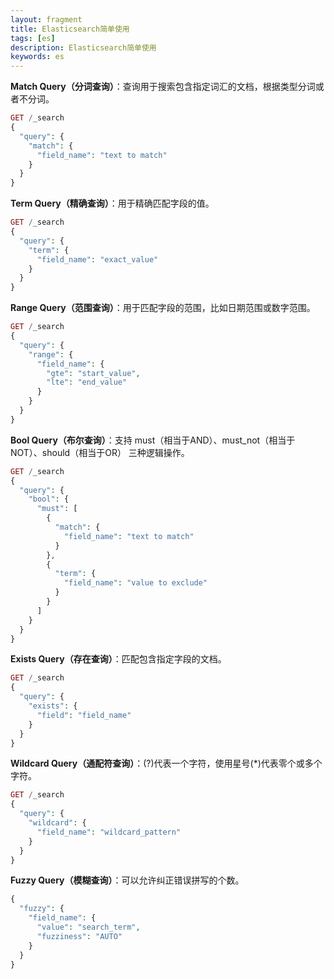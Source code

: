 ```yaml
---
layout: fragment
title: Elasticsearch简单使用
tags: [es]
description: Elasticsearch简单使用
keywords: es
---
```






**Match Query（分词查询）**：查询用于搜索包含指定词汇的文档，根据类型分词或者不分词。

```php
GET /_search
{
  "query": {
    "match": {
      "field_name": "text to match"
    }
  }
}
```



**Term Query（精确查询）**：用于精确匹配字段的值。

```php
GET /_search
{
  "query": {
    "term": {
      "field_name": "exact_value"
    }
  }
}
```



**Range Query（范围查询）**：用于匹配字段的范围，比如日期范围或数字范围。

```php
GET /_search
{
  "query": {
    "range": {
      "field_name": {
        "gte": "start_value",
        "lte": "end_value"
      }
    }
  }
}
```



**Bool Query（布尔查询）**：支持 must（相当于AND）、must_not（相当于NOT）、should（相当于OR） 三种逻辑操作。

```php
GET /_search
{
  "query": {
    "bool": {
      "must": [
        {
          "match": {
            "field_name": "text to match"
          }
        },
        {
          "term": {
            "field_name": "value to exclude"
          }
        }
      ]
    }
  }
}
```



**Exists Query（存在查询）**：匹配包含指定字段的文档。

```php
GET /_search
{
  "query": {
    "exists": {
      "field": "field_name"
    }
  }
}
```



**Wildcard Query（通配符查询）**：(?)代表一个字符，使用星号(*)代表零个或多个字符。

```php
GET /_search
{
  "query": {
    "wildcard": {
      "field_name": "wildcard_pattern"
    }
  }
}
```



**Fuzzy Query（模糊查询）**：可以允许纠正错误拼写的个数。

```php
{
  "fuzzy": {
    "field_name": {
      "value": "search_term",
      "fuzziness": "AUTO"
    }
  }
}
```
